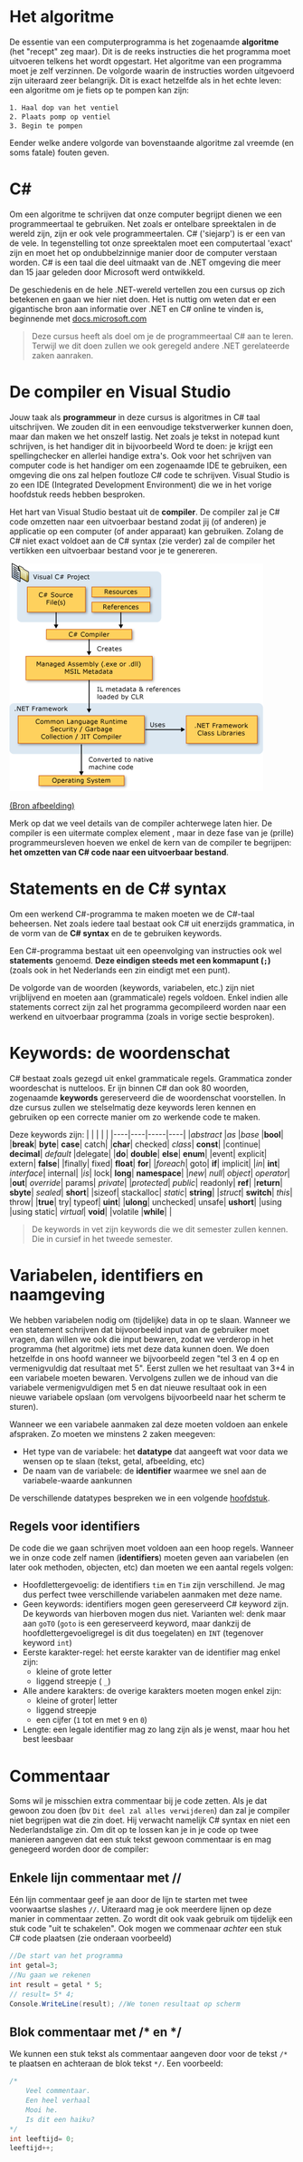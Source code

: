 # Het algoritme
De essentie van een computerprogramma is het zogenaamde **algoritme** (het "recept" zeg maar). Dit is de reeks instructies die het programma moet uitvoeren telkens het wordt opgestart.
Het algoritme van een programma moet je zelf verzinnen. De volgorde waarin de instructies worden uitgevoerd zijn uiteraard zeer belangrijk. Dit is exact hetzelfde als in het echte leven: een algoritme om je fiets op te pompen kan zijn:
```
1. Haal dop van het ventiel
2. Plaats pomp op ventiel
3. Begin te pompen
```

Eender welke andere volgorde van bovenstaande algoritme zal vreemde (en soms fatale) fouten geven.

# C#
Om een algoritme te schrijven dat onze computer begrijpt dienen we een programmeertaal te gebruiken. Net zoals er ontelbare spreektalen in de wereld zijn, zijn er ook vele programmeertalen. C# ('siejarp') is er een van de vele. In tegenstelling tot onze spreektalen moet een computertaal 'exact' zijn en moet het op ondubbelzinnige manier door de computer verstaan worden. C# is een taal die deel uitmaakt van de .NET omgeving die meer dan 15 jaar geleden door Microsoft werd ontwikkeld.

De geschiedenis en de hele .NET-wereld vertellen zou een cursus op zich betekenen en gaan we hier niet doen. Het is nuttig om weten dat er een gigantische bron aan informatie over .NET en C# online te vinden is, beginnende met [docs.microsoft.com](https://docs.microsoft.com/en-us/dotnet/csharp/getting-started/)

> Deze cursus heeft als doel om je de programmeertaal C# aan te leren. Terwijl we dit doen zullen we ook geregeld andere .NET gerelateerde zaken aanraken.

# De compiler en Visual Studio
Jouw taak als **programmeur** in deze cursus is algoritmes in C# taal uitschrijven. We zouden dit in een eenvoudige tekstverwerker kunnen doen, maar dan maken we het onszelf lastig. Net zoals je tekst in notepad kunt schrijven, is het handiger dit in bijvoorbeeld Word te doen: je krijgt een spellingchecker en allerlei handige extra's. Ook voor het schrijven van computer code is het handiger om een zogenaamde IDE te gebruiken, een omgeving die ons zal helpen foutloze C# code te schrijven. Visual Studio is zo een IDE (Integrated Development Environment) die we in het vorige hoofdstuk reeds hebben besproken.

Het hart van Visual Studio bestaat uit de **compiler**. De compiler zal je C# code omzetten naar een uitvoerbaar bestand zodat jij (of anderen) je applicatie op een computer (of ander apparaat) kan gebruiken. Zolang de C# niet exact voldoet aan de C# syntax (zie verder) zal de compiler het vertikken een uitvoerbaar bestand voor je te genereren. 

![](/assets/1_csharpbasics/compiler.png)

[(Bron afbeelding)](https://docs.microsoft.com/en-us/dotnet/csharp/getting-started/introduction-to-the-csharp-language-and-the-net-framework)

Merk op dat we veel details van de compiler achterwege laten hier. De compiler is een uitermate complex element , maar in deze fase van je (prille) programmeursleven hoeven we enkel de kern van de compiler te begrijpen: **het omzetten van C# code naar een uitvoerbaar bestand**.


# Statements en de C# syntax
Om een werkend C#-programma te maken moeten we de C#-taal beheersen. Net zoals iedere taal bestaat ook C# uit enerzijds grammatica, in de vorm van de **C# syntax** en de te gebruiken keywords.

Een C#-programma bestaat uit een opeenvolging van instructies ook wel **statements** genoemd. **Deze eindigen steeds met een kommapunt (``;``)** (zoals ook in het Nederlands een zin eindigt met een punt).

De volgorde van de woorden (keywords, variabelen, etc.) zijn niet vrijblijvend en moeten aan (grammaticale) regels voldoen.  Enkel indien alle statements correct zijn zal het programma gecompileerd worden naar een werkend en uitvoerbaar programma (zoals in vorige sectie besproken).

# Keywords: de woordenschat
C# bestaat zoals gezegd uit enkel grammaticale regels. Grammatica zonder woordeschat is nutteloos. Er ijn binnen C# dan ook 80 woorden, zogenaamde **keywords** gereserveerd die de woordenschat voorstellen.
In dze cursus zullen we stelselmatig deze keywords leren kennen en gebruiken op een correcte manier om zo werkende code te maken.

Deze keywords zijn:
|   |     |     |   |
|----|----|-----|----|
|*abstract*	|*as*	|*base*	|**bool**|
|**break**|	**byte**|	**case**|	catch|
|**char**|	checked|	*class*|	**const**|
|continue|	**decimal**|	*default*	|delegate|
|**do**|	**double**|	**else**|	**enum**|
|event|	explicit|	extern|	**false**|
|finally|	fixed|	**float**|	**for**|
|*foreach*|	goto|	**if**|	implicit|
|*in*|	**int**|	*interface*|	internal|
|*is*|	lock|	**long**|	**namespace**|
|*new*|	*null*|	*object*|	*operator*|
|**out**|	*override*|	params|	*private*|
|*protected*|	*public*|	readonly|	**ref**|
|**return**|	**sbyte**|	*sealed*|	**short**|
|sizeof|	stackalloc|	*static*|	**string**|
|*struct*|	**switch**|	*this*|	throw|
|**true**|	try|	typeof|	**uint**|
|**ulong**|	unchecked|	unsafe|	**ushort**|
|using	|using static|	*virtual*|	**void**|
|volatile	|**while**| |

> De keywords in vet zijn keywords die we dit semester zullen kennen. Die in cursief in het tweede semester.

# Variabelen, identifiers en naamgeving
We hebben variabelen nodig om (tijdelijke) data in op te slaan. Wanneer we een statement schrijven dat bijvoorbeeld input van de gebruiker moet vragen, dan willen we ook die input bewaren, zodat we verderop in het programma (het algoritme) iets met deze data kunnen doen.
We doen hetzelfde in ons hoofd wanneer we bijvoorbeeld zegen "tel 3 en 4 op en vermenigvuldig dat resultaat met 5". Eerst zullen we het resultaat van 3+4 in een variabele moeten bewaren. Vervolgens zullen we de inhoud van die variabele vermenigvuldigen met 5 en dat nieuwe resultaat ook in een nieuwe variabele opslaan (om vervolgens bijvoorbeeld naar het scherm te sturen).

Wanneer we een variabele aanmaken zal deze moeten voldoen aan enkele afspraken. Zo moeten we minstens 2 zaken meegeven:
* Het type van de variabele: het **datatype**  dat aangeeft wat voor data we wensen op te slaan (tekst, getal, afbeelding, etc)
* De naam van de variabele: de **identifier** waarmee we snel aan de variabele-waarde aankunnen

De verschillende datatypes bespreken we in een volgende [hoofdstuk](1_datatypes.md).

## Regels voor identifiers
De code die we gaan schrijven moet voldoen aan een hoop regels. Wanneer we in onze code zelf namen (**identifiers**) moeten geven aan variabelen (en later ook methoden, objecten, etc) dan moeten we een aantal regels volgen:

* Hoofdlettergevoelig: de identifiers ``tim`` en ``Tim`` zijn verschillend. Je mag dus perfect twee verschillende variabelen aanmaken met deze name. 
* Geen keywords: identifiers mogen geen gereserveerd C# keyword zijn. De keywords van hierboven mogen dus niet. Varianten wel: denk maar aan ``goTO`` (``goto`` is een gereserveerd keyword, maar dankzij de hoofdlettergevoeligregel is dit dus toegelaten) en ``INT`` (tegenover keyword ``int``)
* Eerste karakter-regel: het eerste karakter van de identifier mag enkel zijn:
    * kleine of grote letter
    * liggend streepje ( ``_``)
* Alle andere karakters: de overige karakters moeten mogen enkel zijn:
    * kleine of groter| letter
    * liggend streepje
    * een cijfer (``1`` tot en met ``9`` en ``0``)
* Lengte: een legale identifier mag zo lang zijn als je wenst, maar hou het best leesbaar

# Commentaar
Soms wil je misschien extra commentaar bij je code zetten. Als je dat gewoon zou doen (bv ``Dit deel zal alles verwijderen``) dan zal je compiler niet begrijpen wat die zin doet. Hij verwacht namelijk C# syntax en niet een Nederlandstalige zin. Om dit op te lossen kan je in je code op twee manieren aangeven dat een stuk tekst gewoon commentaar is en mag genegeerd worden door de compiler:

## Enkele lijn commentaar  met //
Eén lijn commentaar geef je aan door de lijn te starten met twee voorwaartse slashes ``//``. Uiteraard mag je ook meerdere lijnen op deze manier in commentaar zetten. Zo wordt dit ook vaak gebruik om tijdelijk een stuk code "uit te schakelen". Ook mogen we commenaar *achter* een stuk C# code plaatsen (zie onderaan voorbeeld)
```csharp
//De start van het programma
int getal=3;
//Nu gaan we rekenen
int result = getal * 5;
// result= 5* 4;
Console.WriteLine(result); //We tonen resultaat op scherm
```
## Blok commentaar met /* en */
We kunnen een stuk tekst als commentaar aangeven door voor de tekst ``/*`` te plaatsen en achteraan de blok tekst ``*/``. Een voorbeeld:
```csharp
/*
    Veel commentaar.
    Een heel verhaal
    Mooi he.
    Is dit een haiku?
*/
int leeftijd= 0;
leeftijd++;
```